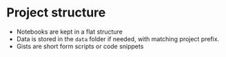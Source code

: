 # Project structure

* Notebooks are kept in a flat structure
* Data is stored in the `data` folder if needed, with matching project prefix.
* Gists are short form scripts or code snippets
